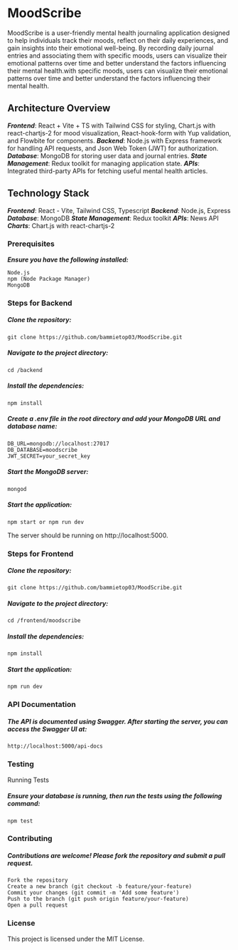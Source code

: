 # MoodScribe
 MoodScribe is a user-friendly mental health journaling application designed to help individuals track their moods, reflect on their daily experiences, and gain insights into their emotional well-being. By recording daily journal entries and associating them with specific moods, users can visualize their emotional patterns over time and better understand the factors influencing their mental health.with specific moods, users can visualize their emotional patterns over time and better understand the factors influencing their mental health.

## Architecture Overview
***Frontend***: React + Vite + TS with Tailwind CSS for styling, Chart.js with react-chartjs-2 for mood visualization, React-hook-form with Yup validation, and Flowbite for components.
***Backend***: Node.js with Express framework for handling API requests, and Json Web Token (JWT) for authorization.
***Database***: MongoDB for storing user data and journal entries.
***State Management***: Redux toolkit for managing application state.
***APIs***: Integrated third-party APIs for fetching useful mental health articles.

## Technology Stack
***Frontend***: React - Vite, Tailwind CSS, Typescript
***Backend***: Node.js, Express
***Database***: MongoDB
***State Management***: Redux toolkit
***APIs***: News API
***Charts***: Chart.js with react-chartjs-2


### Prerequisites

***Ensure you have the following installed:***

    Node.js
    npm (Node Package Manager)
    MongoDB

### Steps for Backend

##### Clone the repository:
    git clone https://github.com/bammietop03/MoodScribe.git

##### Navigate to the project directory:
    cd /backend

##### Install the dependencies:
    npm install

##### Create a .env file in the root directory and add your MongoDB URL and database name:
    DB_URL=mongodb://localhost:27017
    DB_DATABASE=moodscribe
    JWT_SECRET=your_secret_key

##### Start the MongoDB server:
    mongod

##### Start the application:
    npm start or npm run dev
The server should be running on http://localhost:5000.

### Steps for Frontend

##### Clone the repository:
    git clone https://github.com/bammietop03/MoodScribe.git

##### Navigate to the project directory:
    cd /frontend/moodscribe

##### Install the dependencies:
    npm install

##### Start the application:
    npm run dev


### API Documentation
##### The API is documented using Swagger. After starting the server, you can access the Swagger UI at:
    http://localhost:5000/api-docs

### Testing
Running Tests
##### Ensure your database is running, then run the tests using the following command:
    npm test

### Contributing
##### Contributions are welcome! Please fork the repository and submit a pull request.
    Fork the repository
    Create a new branch (git checkout -b feature/your-feature)
    Commit your changes (git commit -m 'Add some feature')
    Push to the branch (git push origin feature/your-feature)
    Open a pull request

### License
This project is licensed under the MIT License.